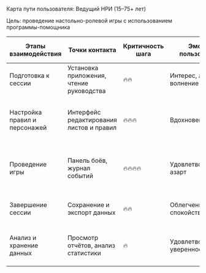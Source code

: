 Карта пути пользователя: Ведущий НРИ (15–75+ лет)

Цель: проведение настольно-ролевой игры с использованием программы-помощника

| Этапы взаимодействия | Точки контакта | Критичность шага | Эмоции пользователя | Цели и ожидания | Мысли и вопросы | Барьеры и проблемы | Рекомендации и возможности |
|-----------------------|----------------|------------------|----------------------|-----------------|-----------------|-------------------|----------------------------|
| Подготовка к сессии | Установка приложения, чтение руководства | 🔥🔥 | Интерес, лёгкое волнение | Установить программу и понять интерфейс | Работает ли приложение стабильно? | Первое знакомство с интерфейсом | Добавить интерактивное обучение и подсказки |
| Настройка правил и персонажей | Интерфейс редактирования листов и правил | 🔥🔥🔥 | Вдохновение, фокус | Настроить систему под конкретные правила, подготовить персонажей | Можно ли изменить механику под мою систему? | Непривычные термины, необходимость ручных настроек | Сделать шаблоны правил и типовых систем |
| Проведение игры | Панель боёв, журнал событий | 🔥🔥🔥🔥 | Удовлетворение, азарт | Провести игру без лишних пауз и ошибок | Как быстро отмечать действия и состояния? | Много действий в боевых сценах, внимание к деталям | Ускорить отклик интерфейса и добавить горячие клавиши |
| Завершение сессии | Сохранение и экспорт данных | 🔥🔥 | Облегчение, спокойствие | Завершить сессию без потери данных | Все ли данные сохранились? | Ошибки сохранения, отсутствие уведомлений | Автоматически создавать резервные копии |
| Анализ и хранение данных | Просмотр отчётов, анализ статистики | 🔥 | Удовлетворённость, уверенность | Проанализировать итоги, сохранить логи | Можно ли экспортировать статистику? | Не хватает графической аналитики | Добавить визуальные отчёты и экспорт в CSV/PDF |
